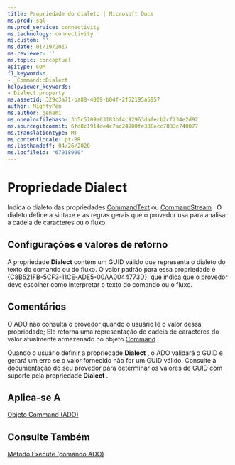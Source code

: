 ```yaml
---
title: Propriedade do dialeto | Microsoft Docs
ms.prod: sql
ms.prod_service: connectivity
ms.technology: connectivity
ms.custom: ''
ms.date: 01/19/2017
ms.reviewer: ''
ms.topic: conceptual
apitype: COM
f1_keywords:
- _Command::Dialect
helpviewer_keywords:
- Dialect property
ms.assetid: 329c3a71-ba88-4009-b04f-2f52195a5957
author: MightyPen
ms.author: genemi
ms.openlocfilehash: 3b5c5709a63183bf4c92963dafecb2cf234e2d92
ms.sourcegitcommit: 6fd8c1914de4c7ac24900fe388ecc7883c740077
ms.translationtype: MT
ms.contentlocale: pt-BR
ms.lasthandoff: 04/26/2020
ms.locfileid: "67918990"
---
```

# <a name="dialect-property"></a>Propriedade Dialect
Indica o dialeto das propriedades [CommandText](../../../ado/reference/ado-api/commandtext-property-ado.md) ou [CommandStream](../../../ado/reference/ado-api/commandstream-property-ado.md) . O dialeto define a sintaxe e as regras gerais que o provedor usa para analisar a cadeia de caracteres ou o fluxo.  
  
## <a name="settings-and-return-values"></a>Configurações e valores de retorno  
 A propriedade **Dialect** contém um GUID válido que representa o dialeto do texto do comando ou do fluxo. O valor padrão para essa propriedade é {C8B521FB-5CF3-11CE-ADE5-00AA0044773D}, que indica que o provedor deve escolher como interpretar o texto do comando ou o fluxo.  
  
## <a name="remarks"></a>Comentários  
 O ADO não consulta o provedor quando o usuário lê o valor dessa propriedade; Ele retorna uma representação de cadeia de caracteres do valor atualmente armazenado no objeto [Command](../../../ado/reference/ado-api/command-object-ado.md) .  
  
 Quando o usuário definir a propriedade **Dialect** , o ADO validará o GUID e gerará um erro se o valor fornecido não for um GUID válido. Consulte a documentação do seu provedor para determinar os valores de GUID com suporte pela propriedade **Dialect** .  
  
## <a name="applies-to"></a>Aplica-se A  
 [Objeto Command (ADO)](../../../ado/reference/ado-api/command-object-ado.md)  
  
## <a name="see-also"></a>Consulte Também  
 [Método Execute (comando ADO)](../../../ado/reference/ado-api/execute-method-ado-command.md)
